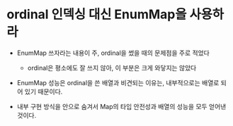 # ordinal 인덱싱 대신 EnumMap을 사용하라
- EnumMap 쓰자라는 내용이 주, ordinal을 썼을 때의 문제점을 주로 적었다
  - ordinal은 평소에도 잘 쓰지 않아, 이 부분은  크게 와닿지는 않았다
  
- EnumMap 성능은 ordinal을 쓴 배열과 비견되는 이유는, 내부적으로는 배열로 되어 있기 때문이다.
- 내부 구현 방식을 안으로 숨겨서 Map의 타입 안전성과 배열의 성능을 모두 얻어낸 것이다.